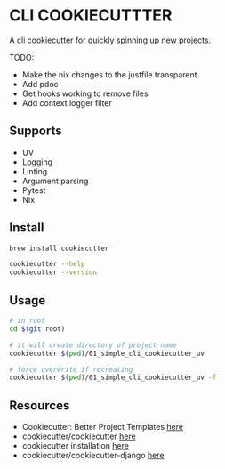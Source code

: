 # CLI COOKIECUTTTER

A cli cookiecutter for quickly spinning up new projects.

TODO:

- Make the nix changes to the justfile transparent.  
- Add pdoc
- Get hooks working to remove files
- Add context logger filter

## Supports

- UV
- Logging
- Linting
- Argument parsing
- Pytest
- Nix

## Install

```sh
brew install cookiecutter

cookiecutter --help
cookiecutter --version
```

## Usage

```sh
# in root
cd $(git root)

# it will create directory of project name
cookiecutter $(pwd)/01_simple_cli_cookiecutter_uv

# force overwrite if recreating
cookiecutter $(pwd)/01_simple_cli_cookiecutter_uv -f
```

## Resources

- Cookiecutter: Better Project Templates [here](https://cookiecutter.readthedocs.io/en/stable/)
- cookiecutter/cookiecutter [here](https://github.com/cookiecutter/cookiecutter)
- cookiecutter installation [here](https://cookiecutter.readthedocs.io/en/stable/installation.html)
- cookiecutter/cookiecutter-django [here](https://github.com/cookiecutter/cookiecutter-django/tree/master)
